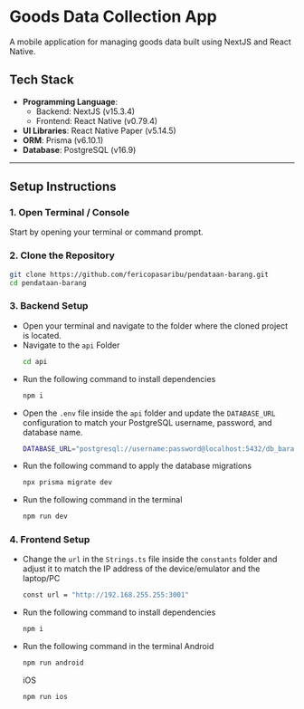 # Goods Data Collection App

A mobile application for managing goods data built using NextJS and React Native.

## Tech Stack

- **Programming Language**:
  - Backend: NextJS (v15.3.4)
  - Frontend: React Native (v0.79.4)  
- **UI Libraries**: React Native Paper (v5.14.5)  
- **ORM**: Prisma (v6.10.1) 
- **Database**: PostgreSQL (v16.9)

---

## Setup Instructions

### 1. Open Terminal / Console

Start by opening your terminal or command prompt.

### 2. Clone the Repository

   ```bash
   git clone https://github.com/fericopasaribu/pendataan-barang.git
   cd pendataan-barang
   ```
### 3. Backend Setup

- Open your terminal and navigate to the folder where the cloned project is located.
- Navigate to the ``` api ``` Folder
    ```bash
    cd api
    ```
- Run the following command to install dependencies
    ```bash
    npm i
    ```
- Open the ``` .env ``` file inside the ``` api ``` folder and update the ``` DATABASE_URL ``` configuration to match your PostgreSQL username, password, and database name.
    ```bash
    DATABASE_URL="postgresql://username:password@localhost:5432/db_barang?schema=public"
    ```
- Run the following command to apply the database migrations
    ```bash
    npx prisma migrate dev
    ```
- Run the following command in the terminal
    ```bash
    npm run dev
    ```

### 4. Frontend Setup

- Change the ``` url ``` in the ``` Strings.ts ``` file inside the ``` constants ``` folder and adjust it to match the IP address of the device/emulator and the laptop/PC
    ```bash
    const url = "http://192.168.255.255:3001"
    ```
- Run the following command to install dependencies
    ```bash
    npm i
    ```
- Run the following command in the terminal
  Android
    ```bash
    npm run android
    ```
  iOS
    ```bash
    npm run ios
    ```

